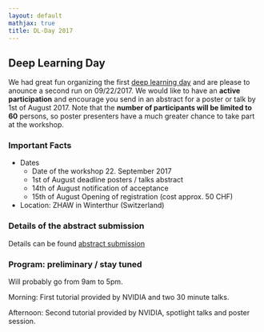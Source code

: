```yaml
---
layout: default
mathjax: true
title: DL-Day 2017
---
```


## Deep Learning Day

We had great fun organizing the first [deep learning day](https://sites.google.com/site/sdsdlday2016/) and are please to anounce a second run on 09/22/2017. We would like to have an **active participation** and encourage you send in an abstract for a poster or talk by 1st of August 2017. Note that the **number of participants will be limited to 60** persons, so poster presenters have a much greater chance to take part at the workshop.

### Important Facts
* Dates 
  * Date of the workshop 22. September 2017
  * 1st of August deadline posters / talks abstract
  * 14th of August notification of acceptance 
  * 15th of August Opening of registration (cost approx. 50 CHF)
* Location: ZHAW in Winterthur (Switzerland)

### Details of the abstract submission
Details can be found [abstract submission](abstract)


### Program: preliminary / stay tuned
Will probably go from 9am to 5pm.

Morning: First tutorial provided by NVIDIA and two 30 minute talks.

Afternoon: Second tutorial provided by NVIDIA, spotlight talks and poster session.
